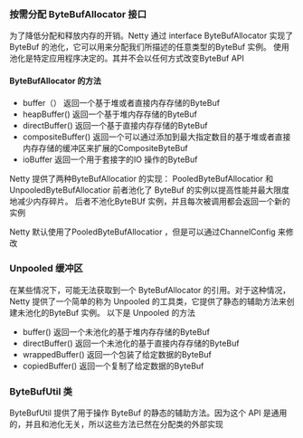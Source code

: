 ### 按需分配  ByteBufAllocator 接口

为了降低分配和释放内存的开销。Netty 通过 interface ByteBufAllocator 实现了 ByteBuf 的池化，它可以用来分配我们所描述的任意类型的ByteBuf 实例。 使用池化是特定应用程序决定的。其并不会以任何方式改变ByteBuf API

#### ByteBufAllocator  的方法

- buffer（）  返回一个基于堆或者直接内存存储的ByteBuf
- heapBuffer() 返回一个基于堆内存存储的ByteBuf
- directBuffer() 返回一个基于直接内存存储的ByteBuf
- compositeBuffer()  返回一个可以通过添加到最大指定数目的基于堆或者直接内存存储的缓冲区来扩展的CompositeByteBuf
- ioBuffer 返回一个用于套接字的IO 操作的ByteBuf

Netty 提供了两种ByteBufAllocatior 的实现： PooledByteBufAllocatior  和 UnpooledByteBufAllocatior  前者池化了 ByteBuf 的实例以提高性能并最大限度地减少内存碎片。 后者不池化ByteBUf 实例，并且每次被调用都会返回一个新的实例

Netty 默认使用了PooledByteBufAllocatior  ，但是可以通过ChannelConfig 来修改



### Unpooled 缓冲区

在某些情况下，可能无法获取到一个 ByteBufAllocator 的引用。对于这种情况，Netty 提供了一个简单的称为 Unpooled 的工具类，它提供了静态的辅助方法来创建未池化的ByteBuf  实例。 以下是 Unpooled 的方法

- buffer()  返回一个未池化的基于堆内存存储的ByteBuf
- directBuffer() 返回一个未池化的基于直接内存存储的ByteBuf
- wrappedBuffer() 返回一个包装了给定数据的ByteBuf
- copiedBuffer() 返回一个复制了给定数据的ByteBuf

### ByteBufUtil 类

ByteBufUtil 提供了用于操作 ByteBuf 的静态的辅助方法。因为这个 API 是通用的，并且和池化无关，所以这些方法已然在分配类的外部实现
